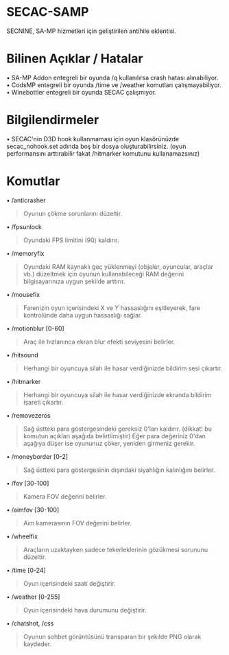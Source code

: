 # SECAC-SAMP
SECNINE, SA-MP hizmetleri için geliştirilen antihile eklentisi.

# Bilinen Açıklar / Hatalar
• SA-MP Addon entegreli bir oyunda /q kullanılırsa crash hatası alınabiliyor.
• CodsMP entegreli bir oyunda /time ve /weather komutları çalışmayabiliyor.
• Winebottler entegreli bir oyunda SECAC çalışmıyor.

# Bilgilendirmeler
• SECAC'nin D3D hook kullanmaması için oyun klasörünüzde secac_nohook.set adında boş bir dosya oluşturabilirsiniz. (oyun performansını arttırabilir fakat /hitmarker komutunu kullanamazsınız)

# Komutlar
• /anticrasher
> Oyunun çökme sorunlarını düzeltir.

• /fpsunlock
> Oyundaki FPS limitini (90) kaldırır.

• /memoryfix
> Oyundaki RAM kaynaklı geç yüklenmeyi (objeler, oyuncular, araçlar vb.) düzeltmek için oyunun kullanabileceği RAM değerini bilgisayarınıza uygun şekilde arttırır.

• /mousefix
> Farenizin oyun içerisindeki X ve Y hassaslığını eşitleyerek, fare kontrolünde daha uygun hassaslığı sağlar.

• /motionblur [0-60]
> Araç ile hızlanınca ekran blur efekti seviyesini belirler.

• /hitsound
> Herhangi bir oyuncuya silah ile hasar verdiğinizde bildirim sesi çıkartır.

• /hitmarker
> Herhangi bir oyuncuya silah ile hasar verdiğinizde ekranda bildirim işareti çıkartır.

• /removezeros
> Sağ üstteki para göstergesindeki gereksiz 0'ları kaldırır. (dikkat! bu komutun açıkları aşağıda belirtilmiştir)
> Eğer para değeriniz 0'dan aşağıya düşer ise oyununuz çöker, yeniden girmeniz gerekir.

• /moneyborder [0-2]
> Sağ üstteki para göstergesinin dışındaki siyahlığın kalınlığını belirler.

• /fov [30-100]
> Kamera FOV değerini belirler.

• /aimfov [30-100]
> Aim kamerasının FOV değerini belirler.

• /wheelfix
> Araçların uzaktayken sadece tekerleklerinin gözükmesi sorununu düzeltir.

• /time [0-24]
> Oyun içerisindeki saati değiştirir.

• /weather [0-255]
> Oyun içerisindeki hava durumunu değiştirir.

• /chatshot, /css
> Oyunun sohbet görüntüsünü transparan bir şekilde PNG olarak kaydeder.
